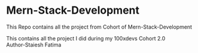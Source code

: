 # Mern-Stack-Development
This Repo contains all the project from Cohort of Mern-Stack-Development
<div>
This contains all the project I did during my 100xdevs Cohort 2.0
</div>
Author-Staiesh Fatima
